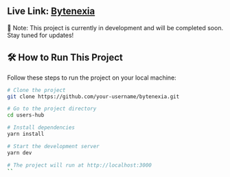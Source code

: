 ## Live Link: [Bytenexia](https://bytenexia.vercel.app)

🚧 Note: This project is currently in development and will be completed soon. Stay tuned for updates!

## 🛠️ How to Run This Project

Follow these steps to run the project on your local machine:

```bash
# Clone the project
git clone https://github.com/your-username/bytenexia.git

# Go to the project directory
cd users-hub

# Install dependencies
yarn install

# Start the development server
yarn dev

# The project will run at http://localhost:3000
``